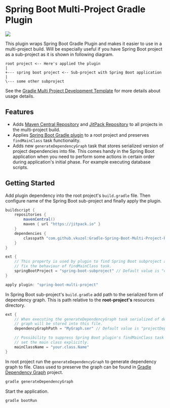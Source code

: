 # Spring Boot Multi-Project Gradle Plugin

[![](https://jitpack.io/v/vkuzel/Gradle-Spring-Boot-Multi-Project-Plugin.svg)](https://jitpack.io/#vkuzel/Gradle-Spring-Boot-Multi-Project-Plugin)

This plugin wraps Spring Boot Gradle Plugin and makes it easier to use in a multi-project build.
Will be especially useful if you have Spring Boot project as a sub-project as it is shown in following diagram.

````
root project <-- Here's applied the plugin
|
+--- spring boot project <-- Sub-project with Spring Boot application
|
\--- some other subproject
````

See the [Gradle Multi Project Development Template](https://github.com/vkuzel/Gradle-Multi-Project-Development-Template) for more details about usage details.

## Features

* Adds [Maven Central Repository](http://search.maven.org) and [JitPack Repository](https://jitpack.io) to all projects in the multi-project build.
* Applies [Spring Boot Gradle plugin](https://docs.spring.io/spring-boot/docs/current/reference/html/build-tool-plugins-gradle-plugin.html) to a root project and preserves `findMainClass` task functionality.
* Adds new `generateDependencyGraph` task that stores serialized version of project dependencies into file.
This comes handy in the Spring Boot application when you need to perform some actions in certain order during application's initial phase.
For example executing database scripts.

## Getting Started

Add plugin dependency into the root project's `build.gradle` file. Then configure name of the Spring Boot sub-project and finally apply the plugin.

````groovy
buildscript {
    repositories {
        mavenCentral()
        maven { url "https://jitpack.io" }
    }
    dependencies {
        classpath "com.github.vkuzel:Gradle-Spring-Boot-Multi-Project-Plugin:1.2.1"
    }
}

ext {
    // This property is used by plugin to find Spring Boot subproject and to
    // fix the behaviour of findMainClass task.
    springBootProject = "spring-boot-subproject" // Default value is "core"
}

apply plugin: "spring-boot-multi-project"
````

In Spring Boot sub-project's `build.gradle` add path to the serialized form of dependency graph.
This is path relative to the **root-project's** resources directory.

````groovy
ext {
    // When executing the generateDependencyGraph task serialized of dependency
    // graph will be stored into this file.
    dependencyGraphPath = "MyGraph.ser" // Default value is "projectDependencyGraph.ser"

    // Possibility to suppress Spring Boot plugin's findMainClass task and to
    // set the main class explicitly.
    mainClassName = "your.class.Name"
}
````

In root project run the `generateDependencyGraph` to generate dependency graph to file.
Class used to preserve the graph can be found in [Gradle Dependency Graph](https://github.com/vkuzel/Gradle-Dependency-Graph) project.

````bash
gradle generateDependencyGraph
````

Start the application.

````bash
gradle bootRun
````
